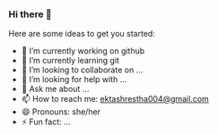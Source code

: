 ### Hi there 👋

Here are some ideas to get you started:

- 🔭 I’m currently working on github
- 🌱 I’m currently learning git
- 👯 I’m looking to collaborate on ...
- 🤔 I’m looking for help with ...
- 💬 Ask me about ...
- 📫 How to reach me: ektashrestha004@gmail.com
- 😄 Pronouns: she/her
- ⚡ Fun fact: ...

